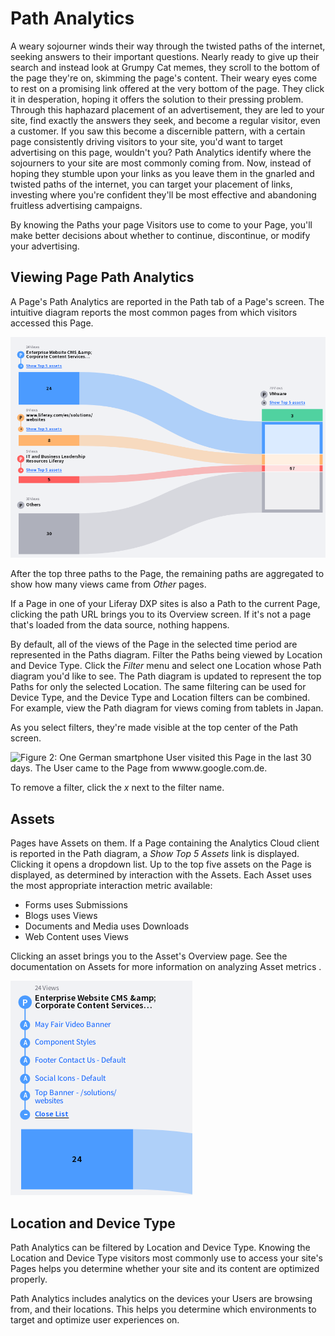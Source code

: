 # Path Analytics [](id=path-analytics)

<!-- Intro needs work. I want to point out how Path Analytics can be used to
make targeted advertising decisions. Let me know if that's wrong or I should do
more in the introduction.-->
A weary sojourner winds their way through the twisted paths of the internet,
seeking answers to their important questions. Nearly ready to give up their
search and instead look at Grumpy Cat memes, they scroll to the bottom of the
page they're on, skimming the page's content.  Their weary eyes come to
rest on a promising link offered at the very bottom of the page. They click it
in desperation, hoping it offers the solution to their pressing problem.
Through this haphazard placement of an advertisement, they are led to your site,
find exactly the answers they seek, and become a regular visitor, even a
customer. If you saw this become a discernible pattern, with a certain page
consistently driving visitors to your site, you'd want to target advertising on
this page, wouldn't you? Path Analytics identify where the sojourners to your
site are most commonly coming from. Now, instead of hoping they stumble upon
your links as you leave them in the gnarled and twisted paths of the internet,
you can target your placement of links, investing where you're confident they'll
be most effective and abandoning fruitless advertising campaigns.

By knowing the Paths your page Visitors use to come to your Page, you'll make
better decisions about whether to continue, discontinue, or modify your
advertising.

## Viewing Page Path Analytics [](id=viewing-page-path-analytics)

A Page's Path Analytics are reported in the Path tab of a Page's screen. The intuitive
diagram reports the most common pages from which visitors accessed this Page.

![Figure 1: On top of being pretty to look at, the Path Diagram contains important information.](../../images/paths-diagram.png)

After the top three paths to the Page, the remaining paths are aggregated to
show how many views came from _Other_ pages.

If a Page in one of your Liferay DXP sites is also a Path to the current Page,
clicking the path URL brings you to its Overview screen. If it's not a
page that's loaded from the data source, nothing happens.

By default, all of the views of the Page in the selected time period are
represented in the Paths diagram. Filter the Paths being viewed by Location and
Device Type. Click the *Filter* menu and select one Location whose Path diagram
you'd like to see.  The Path diagram is updated to represent the top Paths for
only the selected Location.  The same filtering can be used for Device Type, and
the Device Type and Location filters can be combined. For example, view the Path
diagram for views coming from tablets in Japan. 

As you select filters, they're made visible at the top center of the Path
screen.

![Figure 2: One German smartphone User visited this Page in the last 30 days. The
User came to the Page from `wwww.google.com.de`.](../../images/paths-filters.png)

To remove a filter, click the *x* next to the filter name.

## Assets [](id=assets)

Pages have Assets on them. If a Page containing the Analytics Cloud client is
reported in the Path diagram, a *Show Top 5 Assets* link is displayed. Clicking
it opens a dropdown list. Up to the top five assets on the Page is displayed, as
determined by interaction with the Assets. Each Asset uses the most appropriate
interaction metric available:

- Forms uses Submissions
- Blogs uses Views
- Documents and Media uses Downloads
- Web Content uses Views

Clicking an asset brings you to the Asset's Overview page. See the documentation
on Assets for more information on analyzing Asset metrics <!--Link when possible-->.

![Figure 3: ](../../images/paths-assets.png)

## Location and Device Type [](id=location-and-device-type)

Path Analytics can be filtered by Location and Device Type. Knowing the Location
and Device Type visitors most commonly use to access your site's Pages helps you
determine whether your site and its content are optimized properly.  <!-- Is
there a better way to interpret these metrics? -->

Path Analytics includes analytics on the devices your Users are browsing from,
and their locations. This helps you determine which environments to target and
optimize user experiences on.

